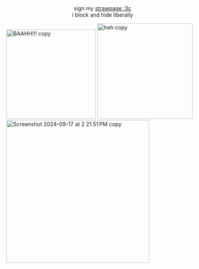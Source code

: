 <center>sign my <a href="[url](https://steenerico.straw.page)">strawpage :3c</a></center>

<center>i block and hide liberally</center>

<img width="234" alt="BAAHH!!! copy" src="https://github.com/user-attachments/assets/9666ab7a-311f-4e27-af6f-de3e22c69f5c" /> <img width="250" alt="heh copy" src="https://github.com/user-attachments/assets/2803dc13-37ec-4615-878d-2c1f43aef8e3" /> <img width="374" alt="Screenshot 2024-09-17 at 2 21 51 PM copy" src="https://github.com/user-attachments/assets/82ce9575-37d9-466d-8a12-587f217a7297" /> 



<!--
**faustsharks/faustsharks** is a ✨ _special_ ✨ repository because its `README.md` (this file) appears on your GitHub profile.

Here are some ideas to get you started:

- 🔭 I’m currently working on ...
- 🌱 I’m currently learning ...
- 👯 I’m looking to collaborate on ...
- 🤔 I’m looking for help with ...
- 💬 Ask me about ...
- 📫 How to reach me: ...
- 😄 Pronouns: ...
- ⚡ Fun fact: ...
-->
